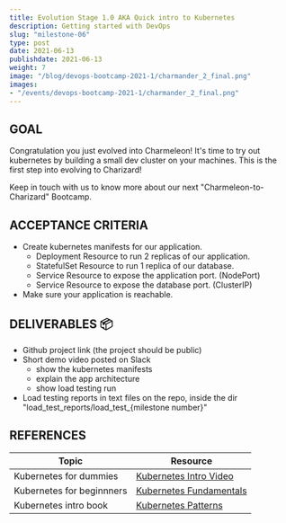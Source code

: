 ```yaml
---
title: Evolution Stage 1.0 AKA Quick intro to Kubernetes
description: Getting started with DevOps
slug: "milestone-06"
type: post
date: 2021-06-13
publishdate: 2021-06-13
weight: 7
image: "/blog/devops-bootcamp-2021-1/charmander_2_final.png"
images:
- "/events/devops-bootcamp-2021-1/charmander_2_final.png"
---
```



## GOAL
Congratulation you just evolved into Charmeleon! It's time to try out kubernetes by building a small dev cluster on your machines. This is the first step into evolving to Charizard!

Keep in touch with us to know more about our next "Charmeleon-to-Charizard" Bootcamp.

## ACCEPTANCE CRITERIA
+ Create kubernetes manifests for our application.
    + Deployment Resource to run 2 replicas of our application.
    + StatefulSet Resource to run 1 replica of our database.
    + Service Resource to expose the application port. (NodePort)
    + Service Resource to expose the database port. (ClusterIP)
+ Make sure your application is reachable.
## DELIVERABLES 📦
+ Github project link (the project should be public)
+ Short demo video posted on Slack
    + show the kubernetes manifests
    + explain the app architecture
    + show load testing run
+ Load testing reports in text files on the repo, inside the dir "load_test_reports/load_test_{milestone number}"


## REFERENCES
| Topic |  Resource  |
| ----- | ---------- |
|Kubernetes for dummies|[Kubernetes Intro Video](https://www.youtube.com/watch?v=4ht22ReBjno&t=4s)
|Kubernetes for beginnners|[Kubernetes Fundamentals](https://medium.com/the-programmer/kubernetes-fundamentals-for-absolute-beginners-architecture-components-1f7cda8ea536)
|Kubernetes intro book|[Kubernetes Patterns](https://www.redhat.com/cms/managed-files/cm-oreilly-kubernetes-patterns-ebook-f19824-201910-en.pdf)
